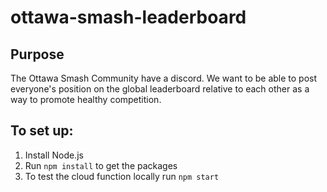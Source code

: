 # ottawa-smash-leaderboard

## Purpose
The Ottawa Smash Community have a discord. We want to be able to post everyone's position on the global leaderboard relative to each other as a way to promote healthy competition.

## To set up:
1. Install Node.js
2. Run `npm install` to get the packages
3. To test the cloud function locally run `npm start`
